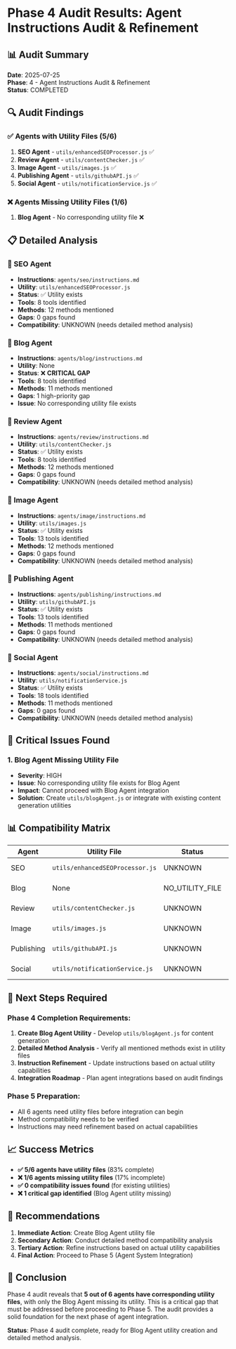 # Phase 4 Audit Results: Agent Instructions Audit & Refinement

## 📊 **Audit Summary**

**Date**: 2025-07-25  
**Phase**: 4 - Agent Instructions Audit & Refinement  
**Status**: COMPLETED

## 🔍 **Audit Findings**

### **✅ Agents with Utility Files (5/6)**
1. **SEO Agent** - `utils/enhancedSEOProcessor.js` ✅
2. **Review Agent** - `utils/contentChecker.js` ✅
3. **Image Agent** - `utils/images.js` ✅
4. **Publishing Agent** - `utils/githubAPI.js` ✅
5. **Social Agent** - `utils/notificationService.js` ✅

### **❌ Agents Missing Utility Files (1/6)**
1. **Blog Agent** - No corresponding utility file ❌

## 📋 **Detailed Analysis**

### **🤖 SEO Agent**
- **Instructions**: `agents/seo/instructions.md`
- **Utility**: `utils/enhancedSEOProcessor.js`
- **Status**: ✅ Utility exists
- **Tools**: 8 tools identified
- **Methods**: 12 methods mentioned
- **Gaps**: 0 gaps found
- **Compatibility**: UNKNOWN (needs detailed method analysis)

### **🤖 Blog Agent**
- **Instructions**: `agents/blog/instructions.md`
- **Utility**: None
- **Status**: ❌ **CRITICAL GAP**
- **Tools**: 8 tools identified
- **Methods**: 11 methods mentioned
- **Gaps**: 1 high-priority gap
- **Issue**: No corresponding utility file exists

### **🤖 Review Agent**
- **Instructions**: `agents/review/instructions.md`
- **Utility**: `utils/contentChecker.js`
- **Status**: ✅ Utility exists
- **Tools**: 8 tools identified
- **Methods**: 12 methods mentioned
- **Gaps**: 0 gaps found
- **Compatibility**: UNKNOWN (needs detailed method analysis)

### **🤖 Image Agent**
- **Instructions**: `agents/image/instructions.md`
- **Utility**: `utils/images.js`
- **Status**: ✅ Utility exists
- **Tools**: 13 tools identified
- **Methods**: 12 methods mentioned
- **Gaps**: 0 gaps found
- **Compatibility**: UNKNOWN (needs detailed method analysis)

### **🤖 Publishing Agent**
- **Instructions**: `agents/publishing/instructions.md`
- **Utility**: `utils/githubAPI.js`
- **Status**: ✅ Utility exists
- **Tools**: 13 tools identified
- **Methods**: 11 methods mentioned
- **Gaps**: 0 gaps found
- **Compatibility**: UNKNOWN (needs detailed method analysis)

### **🤖 Social Agent**
- **Instructions**: `agents/social/instructions.md`
- **Utility**: `utils/notificationService.js`
- **Status**: ✅ Utility exists
- **Tools**: 18 tools identified
- **Methods**: 11 methods mentioned
- **Gaps**: 0 gaps found
- **Compatibility**: UNKNOWN (needs detailed method analysis)

## 🔴 **Critical Issues Found**

### **1. Blog Agent Missing Utility File**
- **Severity**: HIGH
- **Issue**: No corresponding utility file exists for Blog Agent
- **Impact**: Cannot proceed with Blog Agent integration
- **Solution**: Create `utils/blogAgent.js` or integrate with existing content generation utilities

## 📊 **Compatibility Matrix**

| Agent | Utility File | Status | Methods |
|-------|-------------|--------|---------|
| SEO | `utils/enhancedSEOProcessor.js` | UNKNOWN | 12 methods |
| Blog | None | NO_UTILITY_FILE | 11 methods |
| Review | `utils/contentChecker.js` | UNKNOWN | 12 methods |
| Image | `utils/images.js` | UNKNOWN | 12 methods |
| Publishing | `utils/githubAPI.js` | UNKNOWN | 11 methods |
| Social | `utils/notificationService.js` | UNKNOWN | 11 methods |

## 🎯 **Next Steps Required**

### **Phase 4 Completion Requirements:**
1. **Create Blog Agent Utility** - Develop `utils/blogAgent.js` for content generation
2. **Detailed Method Analysis** - Verify all mentioned methods exist in utility files
3. **Instruction Refinement** - Update instructions based on actual utility capabilities
4. **Integration Roadmap** - Plan agent integrations based on audit findings

### **Phase 5 Preparation:**
- All 6 agents need utility files before integration can begin
- Method compatibility needs to be verified
- Instructions may need refinement based on actual capabilities

## 📈 **Success Metrics**

- **✅ 5/6 agents have utility files** (83% complete)
- **❌ 1/6 agents missing utility files** (17% incomplete)
- **✅ 0 compatibility issues found** (for existing utilities)
- **❌ 1 critical gap identified** (Blog Agent utility missing)

## 🚀 **Recommendations**

1. **Immediate Action**: Create Blog Agent utility file
2. **Secondary Action**: Conduct detailed method compatibility analysis
3. **Tertiary Action**: Refine instructions based on actual utility capabilities
4. **Final Action**: Proceed to Phase 5 (Agent System Integration)

## 📝 **Conclusion**

Phase 4 audit reveals that **5 out of 6 agents have corresponding utility files**, with only the Blog Agent missing its utility. This is a critical gap that must be addressed before proceeding to Phase 5. The audit provides a solid foundation for the next phase of agent integration.

**Status**: Phase 4 audit complete, ready for Blog Agent utility creation and detailed method analysis. 